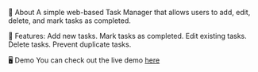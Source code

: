 📌 About
A simple web-based Task Manager that allows users to add, edit, delete, and mark tasks as completed.

🚀 Features:
Add new tasks.
Mark tasks as completed.
Edit existing tasks.
Delete tasks.
Prevent duplicate tasks.


🖥️ Demo
You can check out the live demo [here](https://gupta-saurabh0.github.io/Task-manager-app/)

